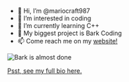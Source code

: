 - 👋 Hi, I’m @mariocraft987
- 👀 I’m interested in coding
- 🌱 I’m currently learning C++
- 💞️ My biggest project is Bark Coding
- 📫 Come reach me on my <a href="https://atomicbolts.nekoweb.org" target="_blank">website!</a>

![Bark is almost done](https://img.shields.io/badge/Bark%20Coding-82%25%20done-dodgerblue)

[Psst, see my full bio here.](https://github.com/Mariocraft987/Mariocraft987/blob/main/FULLREADME.md)

<!---
Mariocraft987/Mariocraft987 is a ✨ special ✨ repository because its `README.md` (this file) appears on your GitHub profile.
You can click the Preview link to take a look at your changes.
--->
